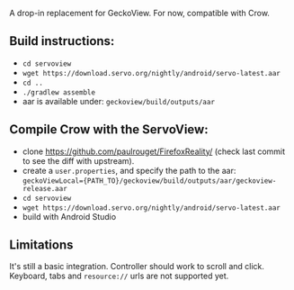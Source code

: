A drop-in replacement for GeckoView. For now, compatible with Crow.

## Build instructions:

- `cd servoview`
- `wget https://download.servo.org/nightly/android/servo-latest.aar`
- `cd ..`
- `./gradlew assemble`
- aar is available under: `geckoview/build/outputs/aar`

## Compile Crow with the ServoView:

- clone https://github.com/paulrouget/FirefoxReality/ (check last commit to see the diff with upstream).
- create a `user.properties`, and specify the path to the aar: `geckoViewLocal={PATH_TO}/geckoview/build/outputs/aar/geckoview-release.aar`
- `cd servoview`
- `wget https://download.servo.org/nightly/android/servo-latest.aar`
- build with Android Studio

## Limitations

It's still a basic integration. Controller should work to scroll and click. Keyboard, tabs and `resource://` urls are not supported yet.
